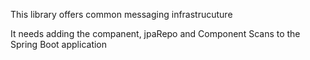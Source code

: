 This library offers common messaging infrastrucuture


It needs adding the companent, jpaRepo and Component Scans to the Spring Boot application
